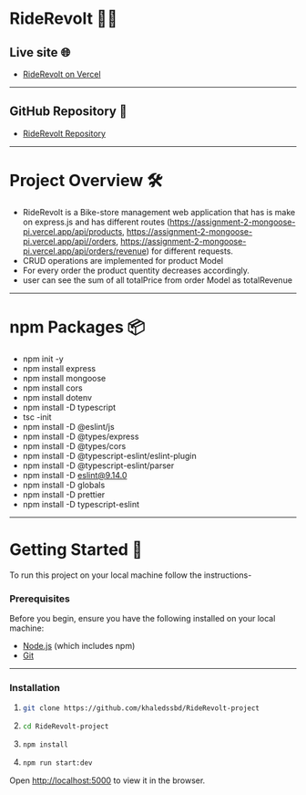# RideRevolt 🚴‍♂️

## Live site 🌐

- [RideRevolt on Vercel](https://assignment-2-mongoose-pi.vercel.app)

---

## GitHub Repository 📂

- [RideRevolt Repository](https://github.com/khaledssbd/RideRevolt-project)

---

# Project Overview 🛠️

- RideRevolt is a Bike-store management web application that has is make on express.js and has different routes (https://assignment-2-mongoose-pi.vercel.app/api/products, https://assignment-2-mongoose-pi.vercel.app/api//orders, https://assignment-2-mongoose-pi.vercel.app/api/orders/revenue) for different requests.
- CRUD operations are implemented for product Model
- For every order the product quentity decreases accordingly.
- user can see the sum of all totalPrice from order Model as totalRevenue

---

# npm Packages 📦

- npm init -y
- npm install express
- npm install mongoose
- npm install cors
- npm install dotenv
- npm install -D typescript
- tsc -init
- npm install -D @eslint/js
- npm install -D @types/express
- npm install -D @types/cors
- npm install -D @typescript-eslint/eslint-plugin
- npm install -D @typescript-eslint/parser
- npm install -D eslint@9.14.0
- npm install -D globals
- npm install -D prettier
- npm install -D typescript-eslint

---

# Getting Started 🚀

To run this project on your local machine follow the instructions-

### Prerequisites

Before you begin, ensure you have the following installed on your local machine:

- [Node.js](https://nodejs.org/en/download/) (which includes npm)
- [Git](https://git-scm.com/)

---

### Installation

1. ```bash
   git clone https://github.com/khaledssbd/RideRevolt-project
   ```

2. ```bash
   cd RideRevolt-project
   ```

3. ```bash
   npm install
   ```

4. ```bash
   npm run start:dev
   ```

Open [http://localhost:5000](http://localhost:5000) to view it in the browser.
